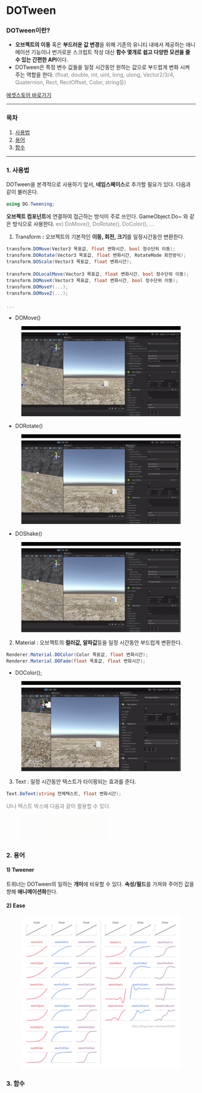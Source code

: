 # DOTween

### DOTween이란?

- **오브젝트의 이동** 혹은 **부드러운 값 변경**을 위해 기존의 유니티 내에서 제공하는 애니메이션 기능이나 번거로운 스크립트 작성 대신 **함수 몇개로 쉽고 다양한 모션을 줄 수 있는 간편한 API**이다.
- DOTween은 특정 변수 값들을 일정 시간동안 원하는 값으로 부드럽게 변화 시켜 주는 역할을 한다. <span style="color: #808080">(float, double, int, uint, long, ulong, Vector2/3/4, Quaternion, Rect, RectOffset, Color, string등) </span>

[에셋스토어 바로가기](https://assetstore.unity.com/packages/tools/animation/dotween-hotween-v2-27676)

---
### 목차
1. [사용법](#-사용법)
2. [용어](#-용어)
3. [함수](#-함수)
---

### 1. 사용법

DOTween을 본격적으로 사용하기 앞서, **네임스페이스**로 추가할 필요가 있다. 다음과 같이 불러온다.
```C#
using DG.Tweening;
```

**오브젝트 컴포넌트**에 연결하여 접근하는 방식이 주로 쓰인다.
GameObject.Do~ 와 같은 방식으로 사용한다. <span style="color: #808080">ex) DoMove(), DoRotate(), DoColor(), ... </span>

1) Transform **:** 오브젝트의 기본적인 **이동, 회전, 크기**를 일정시간동안 변환한다.
```C#
transform.DOMove(Vector3 목표값, float 변화시간, bool 정수단위 이동);
transform.DORotate(Vector3 목표값, float 변화시간, RotateMode 회전방식);
transform.DOScale(Vector3 목표값, float 변화시간);

transform.DOLocalMove(Vector3 목표값, float 변화시간, bool 정수단위 이동);
transform.DOMoveX(Vector3 목표값, float 변화시간, bool 정수단위 이동);
transform.DOMoveY(...);
transform.DOMoveZ(...);

...

```

- DOMove()
<figure>
    <img src="https://github.com/ProjectLamb/Study/blob/neoskyclad/Unity/Assets/DOTween/_image/DOMove.gif?raw=true">
</figure>

- DORotate()
<figure>
    <img src="https://github.com/ProjectLamb/Study/blob/neoskyclad/Unity/Assets/DOTween/_image/DORotate.gif?raw=true">
</figure>

- DOShake()
<figure>
    <img src="https://github.com/ProjectLamb/Study/blob/neoskyclad/Unity/Assets/DOTween/_image/DOShake.gif?raw=true">
</figure>

2) Material : 오브젝트의 **컬러값, 알파값**등을 일정 시간동안 부드럽게 변환한다.
```C#
Renderer.Material.DOColor(Color 목표값, float 변화시간);
Renderer.Material.DOFade(float 목표값, float 변화시간);
```

- DOColor();
<figure>
    <img src="https://github.com/ProjectLamb/Study/blob/neoskyclad/Unity/Assets/DOTween/_image/DOColor.gif?raw=true">
</figure>

3) Text : 일정 시간동안 텍스트가 타이핑되는 효과를 준다.
```C#
Text.DoText(string 전체텍스트, float 변화시간);
```

<span style="color: #808080">UI나 텍스트 박스에 다음과 같이 활용할 수 있다. </span>
<figure>
    <img src="https://github.com/ProjectLamb/Study/blob/neoskyclad/Unity/Assets/DOTween/_image/DOText.gif?raw=true">
</figure>

### 2. 용어
#### 1) Tweener
트위너는 DOTween의 일하는 **개미**에 비유할 수 있다. **속성/필드**를 가져와 주어진 값을 향해 **애니메이션화**한다.

#### 2) Ease
<figure>
    <img src="https://github.com/ProjectLamb/Study/blob/neoskyclad/Unity/Assets/DOTween/_image/DOTween%20Ease%20tablet.png?raw=true">
</figure>

### 3. 함수
